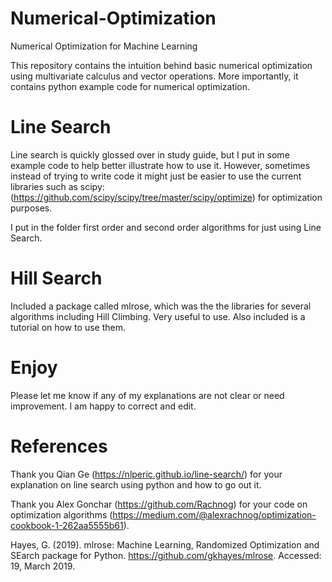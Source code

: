 # Numerical-Optimization
Numerical Optimization for Machine Learning

This repository contains the intuition behind basic numerical optimization using multivariate calculus and vector operations. More importantly, it contains python example code for numerical optimization.

# Line Search

Line search is quickly glossed over in study guide, but I put in some example code to help better illustrate how to use it. However, sometimes instead of trying to write code it might just be easier to use the current libraries such as scipy: (https://github.com/scipy/scipy/tree/master/scipy/optimize) for optimization purposes. 

I put in the folder first order and second order algorithms for just using Line Search.

# Hill Search

Included a package called mlrose, which was the the libraries for several algorithms including Hill Climbing. Very useful to use. Also included is a tutorial on how to use them.

# Enjoy

Please let me know if any of my explanations are not clear or need improvement. I am happy to correct and edit.

# References 

Thank you Qian Ge (https://nlperic.github.io/line-search/) for your explanation on line search using python and how to go out it.

Thank you Alex Gonchar (https://github.com/Rachnog) for your code on optimization algorithms (https://medium.com/@alexrachnog/optimization-cookbook-1-262aa5555b61).

Hayes, G. (2019). mlrose: Machine Learning, Randomized Optimization and SEarch package for Python. https://github.com/gkhayes/mlrose. Accessed: 19, March 2019.
